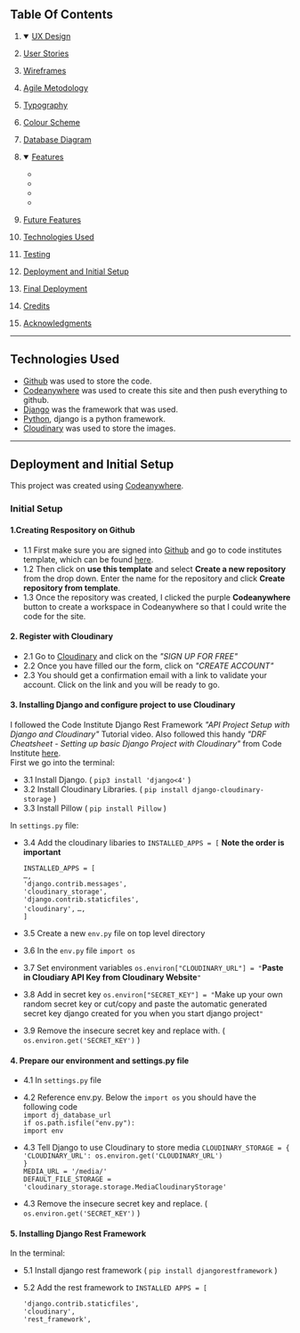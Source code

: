 ## Table Of Contents

1. <details open>
    <summary><a href='#ux-design'>UX Design</a></summary>
    </details>
2. [User Stories](#user-stories)
3. [Wireframes](#wireframes)
4. [Agile Metodology](#agile-methodology)
5. [Typography](#typography)
6. [Colour Scheme](#colour-scheme)
7. [Database Diagram](#database-diagram)
8. <details open>
    <summary><a href="#features">Features</a></summary>

    - [](#)
    - [](#)
    - [](#)
    - [](#)
    </details>
9. [Future Features](#future-features)
10. [Technologies Used](#technologies-used)
11. [Testing](#testing)
12. [Deployment and Initial Setup](#deployment-and-initial-setup)
13. [Final Deployment](#final-deployemt)
14. [Credits](#credits)
15. [Acknowledgments](#acknowledgements)

---

## Technologies Used

- [Github](https://www.github.com) was used to store the code.
- [Codeanywhere](https://codeanywhere.com/) was used to create this site and then push everything to github.
- [Django](https://www.djangoproject.com/) was the framework that was used.
- [Python](https://en.wikipedia.org/wiki/Python_(programming_language)), django is a python framework.
- [Cloudinary](https://cloudinary.com/) was used to store the images.

---

## Deployment and Initial Setup
This project was created using [Codeanywhere](https://www.codeanywhere.com/).

### Initial Setup
#### 1.Creating Respository on Github

- 1.1 First make sure you are signed into [Github](https://github.com/) and go to code institutes template, which can be found [here](https://github.com/Code-Institute-Org/ci-full-template).
- 1.2 Then click on **use this template** and select **Create a new repository** from the drop down. Enter the name for the repository and click **Create repository from template**.
- 1.3 Once the repository was created, I clicked the purple **Codeanywhere** button to create a workspace in Codeanywhere so that I could write the code for the site.

#### 2. Register with Cloudinary

- 2.1 Go to [Cloudinary](https://cloudinary.com/) and click on the *"SIGN UP FOR FREE"*
- 2.2 Once you have filled our the form, click on *"CREATE ACCOUNT"*
- 2.3 You should get a confirmation email with a link to validate your account. Click on the link and you will be ready to go.

#### 3. Installing Django and configure project to use Cloudinary

I followed the Code Institute Django Rest Framework *"API Project Setup with Django and Cloudinary"* Tutorial video. Also followed this handy *"DRF Cheatsheet - Setting up basic Django Project with Cloudinary"* from Code Institute [here](https://docs.google.com/document/d/1LCLxWhmW_4VTE4GXsnHgmPUwSPKNT4KyMxSH8agbVqU/edit#heading=h.mpopj7v69qqn).<br>
First we go into the terminal:

- 3.1 Install Django. ( `pip3 install 'django<4'` )
- 3.2 Install Cloudinary Libraries. ( `pip install django-cloudinary-storage` )
- 3.3 Install Pillow ( `pip install Pillow` )

In `settings.py` file:

- 3.4 Add the cloudinary libaries to `INSTALLED_APPS = [` **Note the order is important**

  `INSTALLED_APPS = [`<br>
    `…,`<br>
    `'django.contrib.messages',`<br>
    `'cloudinary_storage',`<br>
    `'django.contrib.staticfiles',`<br>
    `'cloudinary',`
    `…,`<br>
`]`

- 3.5 Create a new `env.py` file on top level directory
- 3.6 In the `env.py` file `import os`
- 3.7 Set environment variables `os.environ["CLOUDINARY_URL"] = "`**Paste in Cloudiary API Key from Cloudinary Website**`"`
- 3.8 Add in secret key `os.environ["SECRET_KEY"] = "`Make up your own random secret key or cut/copy and paste the automatic generated secret key django created for you when you start django project`"`
- 3.9 Remove the insecure secret key and replace with. ( `os.environ.get('SECRET_KEY')` )

#### 4. Prepare our environment and settings.py file

- 4.1 In `settings.py` file
- 4.2 Reference env.py. Below the `import os` you should have the following code <br>
`import dj_database_url`<br>
`if os.path.isfile("env.py"):`<br>
`import env` <br>

- 4.3  Tell Django to use Cloudinary to store media
`CLOUDINARY_STORAGE = {`<br>
    `'CLOUDINARY_URL': os.environ.get('CLOUDINARY_URL')`<br>
`}`<br>
`MEDIA_URL = '/media/'`<br>
`DEFAULT_FILE_STORAGE = 'cloudinary_storage.storage.MediaCloudinaryStorage'`<br>

- 4.3 Remove the insecure secret key and replace. ( `os.environ.get('SECRET_KEY')` )

#### 5. Installing Django Rest Framework

In the terminal:

- 5.1 Install django rest framework ( `pip install djangorestframework` )

- 5.2 Add the rest framework to `INSTALLED APPS = [`

  `'django.contrib.staticfiles',`<br>
    `'cloudinary',`<br>
    `'rest_framework',`<br>
